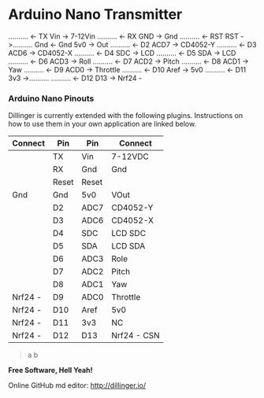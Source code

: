# Arduino Nano Transmitter

.......... <- TX        Vin -> 7-12Vin
.......... <- RX        GND -> Gnd
.......... <- RST       RST ->..........
       Gnd <- Gnd       5v0 -> Out
.......... <- D2        ACD7 -> CD4052-Y
.......... <- D3   ACD6 -> CD4052-X
.......... <- D4    SDC -> LCD
.......... <- D5    SDA -> LCD
.......... <- D6   ACD3 -> Roll
.......... <- D7   ACD2 -> Pitch
.......... <- D8   ACD1 -> Yaw
.......... <- D9   ACD0 -> Throttle
.......... <- D10  Aref -> 5v0
.......... <- D11   3v3 ->..........
.......... <- D12   D13 -> Nrf24 - 

### Arduino Nano Pinouts

Dillinger is currently extended with the following plugins. Instructions on how to use them in your own application are linked below.

| Connect |  Pin  | Pin   | Connect |
| ----- | ------ | ------ | ------ |
|       | TX     | Vin   | 7-12VDC|
|       | RX     | Gnd   | Gnd    |
|       | Reset  | Reset |      |
| Gnd   | Gnd    | 5v0   | VOut     |
|       | D2     | ADC7  | CD4052-Y |
|       | D3     | ADC6  | CD4052-X |
|       | D4     | SDC   | LCD SDC  |
|       | D5     | SDA   | LCD SDA  |
|       | D6     | ADC3  | Role     |
|       | D7     | ADC2  | Pitch    |
|       | D8     | ADC1  | Yaw      |
| Nrf24 -       | D9     | ADC0  | Throttle |
| Nrf24 -       | D10    | Aref  | 5v0      |
| Nrf24 -       | D11    | 3v3   | NC       |
| Nrf24 -       | D12    | D13   | Nrf24 - CSN  |


>  a
> b

**Free Software, Hell Yeah!**

Online GitHub md editor: http://dillinger.io/
   
